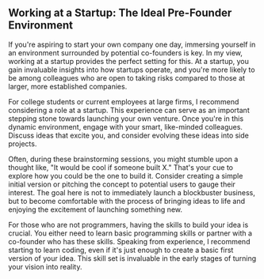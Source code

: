 ## Working at a Startup: The Ideal Pre-Founder Environment

If you're aspiring to start your own company one day, immersing yourself in an environment surrounded by potential co-founders is key. In my view, working at a startup provides the perfect setting for this. At a startup, you gain invaluable insights into how startups operate, and you're more likely to be among colleagues who are open to taking risks compared to those at larger, more established companies.

For college students or current employees at large firms, I recommend considering a role at a startup. This experience can serve as an important stepping stone towards launching your own venture. Once you're in this dynamic environment, engage with your smart, like-minded colleagues. Discuss ideas that excite you, and consider evolving these ideas into side projects.

Often, during these brainstorming sessions, you might stumble upon a thought like, "It would be cool if someone built X." That's your cue to explore how you could be the one to build it. Consider creating a simple initial version or pitching the concept to potential users to gauge their interest. The goal here is not to immediately launch a blockbuster business, but to become comfortable with the process of bringing ideas to life and enjoying the excitement of launching something new.

For those who are not programmers, having the skills to build your idea is crucial. You either need to learn basic programming skills or partner with a co-founder who has these skills. Speaking from experience, I recommend starting to learn coding, even if it's just enough to create a basic first version of your idea. This skill set is invaluable in the early stages of turning your vision into reality.

